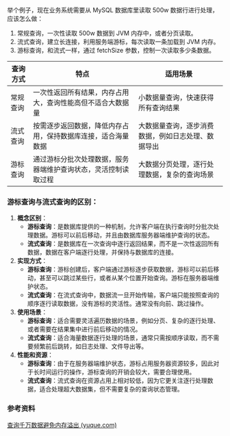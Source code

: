 举个例子，现在业务系统需要从 MySQL 数据库里读取 500w 数据行进行处理，应该怎么做：

1. 常规查询，一次性读取 500w 数据到 JVM 内存中，或者分页读取。
2. 流式查询，建立长连接，利用服务端游标，每次读取一条加载到 JVM 内存。
3. 游标查询，和流式一样，通过 fetchSize 参数，控制一次读取多少条数据。

| 查询方式 | 特点                                                         | 适用场景                                           |
| -------- | ------------------------------------------------------------ | -------------------------------------------------- |
| 常规查询 | 一次性返回所有结果，内存占用大，查询性能高但不适合大数据量   | 小数据量查询，快速获得所有查询结果                 |
| 流式查询 | 按需逐步返回数据，降低内存占用，保持数据库连接，适合海量数据 | 大数据量查询，逐步消费数据，例如日志处理、数据导出 |
| 游标查询 | 通过游标分批次处理数据，服务器端维护查询状态，灵活控制读取过程 | 大数据分页处理，逐行处理数据，复杂的查询场景       |



### 游标查询与流式查询的区别：

1. **概念区别**：
   - **游标查询**：是数据库提供的一种机制，允许客户端在执行查询时分批次处理数据。游标可以前后移动，并且由数据库服务器端维护查询的状态。
   - **流式查询**：是数据库在一次查询中逐行返回结果，而不是一次性返回所有数据，数据在客户端逐行处理，并保持与数据库的连接。
2. **实现方式**：
   - **游标查询**：游标创建后，客户端通过游标逐步获取数据，游标可以前后移动，甚至可以跳过某些行，或者从某个位置开始查询。游标在服务器端维护状态。
   - **流式查询**：在流式查询中，数据流一旦开始传输，客户端只能按照查询的顺序逐行读取数据，没有游标的灵活性。通常没有向前、跳过操作。
3. **使用场景**：
   - **游标查询**：适合需要灵活遍历数据的场景，例如分页、复杂的逐行处理、或者需要在结果集中进行前后移动的情况。
   - **流式查询**：适合海量数据逐行处理的场景，通常只需按顺序读取，而不需要频繁前后跳转，如日志处理、文件导出等。
4. **性能和资源**：
   - **游标查询**：由于在服务器端维护状态，游标占用服务器资源较多，因此对于长时间运行的操作，游标查询的开销会较大，需要合理使用。
   - **流式查询**：流式查询在资源占用上相对较低，因为它更关注逐行处理数据，适合处理超大数据集，但不需要复杂的查询状态管理。















### 参考资料

[查询千万数据避免内存溢出 (yuque.com)](https://www.yuque.com/magestack/12306/tfvph41m9b6k0grz#0d73b13a)
